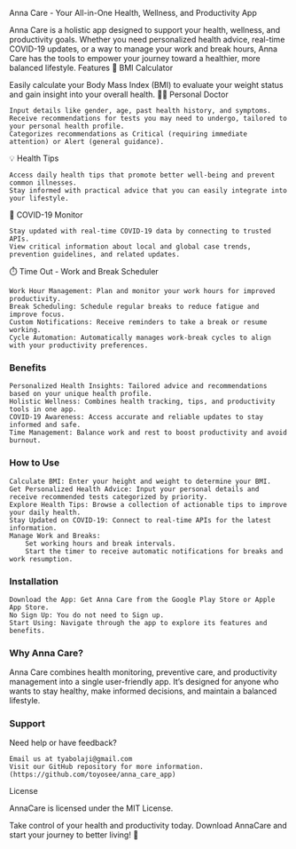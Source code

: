 Anna Care - Your All-in-One Health, Wellness, and Productivity App

Anna Care is a holistic app designed to support your health, wellness, and productivity goals. Whether you need personalized health advice, real-time COVID-19 updates, or a way to manage your work and break hours, Anna Care has the tools to empower your journey toward a healthier, more balanced lifestyle.
Features
🧮 BMI Calculator

Easily calculate your Body Mass Index (BMI) to evaluate your weight status and gain insight into your overall health.
👩‍⚕️ Personal Doctor

    Input details like gender, age, past health history, and symptoms.
    Receive recommendations for tests you may need to undergo, tailored to your personal health profile.
    Categorizes recommendations as Critical (requiring immediate attention) or Alert (general guidance).

💡 Health Tips

    Access daily health tips that promote better well-being and prevent common illnesses.
    Stay informed with practical advice that you can easily integrate into your lifestyle.

🦠 COVID-19 Monitor

    Stay updated with real-time COVID-19 data by connecting to trusted APIs.
    View critical information about local and global case trends, prevention guidelines, and related updates.

⏱️ Time Out - Work and Break Scheduler

    Work Hour Management: Plan and monitor your work hours for improved productivity.
    Break Scheduling: Schedule regular breaks to reduce fatigue and improve focus.
    Custom Notifications: Receive reminders to take a break or resume working.
    Cycle Automation: Automatically manages work-break cycles to align with your productivity preferences.

### Benefits

    Personalized Health Insights: Tailored advice and recommendations based on your unique health profile.
    Holistic Wellness: Combines health tracking, tips, and productivity tools in one app.
    COVID-19 Awareness: Access accurate and reliable updates to stay informed and safe.
    Time Management: Balance work and rest to boost productivity and avoid burnout.

### How to Use

    Calculate BMI: Enter your height and weight to determine your BMI.
    Get Personalized Health Advice: Input your personal details and receive recommended tests categorized by priority.
    Explore Health Tips: Browse a collection of actionable tips to improve your daily health.
    Stay Updated on COVID-19: Connect to real-time APIs for the latest information.
    Manage Work and Breaks:
        Set working hours and break intervals.
        Start the timer to receive automatic notifications for breaks and work resumption.

### Installation

    Download the App: Get Anna Care from the Google Play Store or Apple App Store.
    No Sign Up: You do not need to Sign up.
    Start Using: Navigate through the app to explore its features and benefits.

### Why Anna Care?

Anna Care combines health monitoring, preventive care, and productivity management into a single user-friendly app. It’s designed for anyone who wants to stay healthy, make informed decisions, and maintain a balanced lifestyle.

### Support
Need help or have feedback?

    Email us at tyabolaji@gmail.com
    Visit our GitHub repository for more information.(https://github.com/toyosee/anna_care_app)

License

AnnaCare is licensed under the MIT License.

Take control of your health and productivity today. Download AnnaCare and start your journey to better living! 🌟